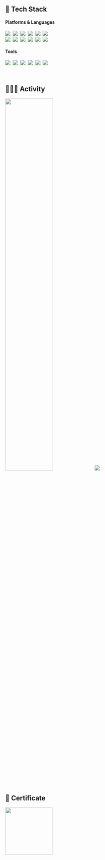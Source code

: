 <h2>🔨 Tech Stack</h2>
<h4>Platforms & Languages</h4>
<p>
  <img src="https://img.shields.io/badge/Android-3DDC84?style=flat-square&logo=Android&logoColor=white"/>&nbsp; 
  <img src="https://img.shields.io/badge/Kotlin-0095D5?style=flat-square&logo=Kotlin&logoColor=white"/>&nbsp; 
  <img src="https://img.shields.io/badge/Python-3766AB?style=flat-square&logo=Python&logoColor=white"/>&nbsp; 
  <img src="https://img.shields.io/badge/Node.js-339933?style=flat-square&logo=Node.js&logoColor=white"/>&nbsp; 
  <img src="https://img.shields.io/badge/Express-000000?style=flat-square&logo=express&logoColor=white"/>&nbsp; 
  <img src="https://img.shields.io/badge/MySQL-4479A1?style=flat-square&logo=MYSQL&logoColor=white"/>&nbsp; 
  <br>
  <img src="https://img.shields.io/badge/HTML5-E34F26?style=flat-square&logo=HTML5&logoColor=white"/>&nbsp; 
  <img src="https://img.shields.io/badge/CSS3-1572B6?style=flat-square&logo=CSS3&logoColor=white"/>&nbsp;
  <img src="https://img.shields.io/badge/JavaScript-F7DF1E?style=flat-square&logo=JavaScript&logoColor=black"/>&nbsp;
  <img src="https://img.shields.io/badge/jQuery-0769AD?style=flat-square&logo=jQuery&logoColor=black"/>&nbsp;
  <img src="https://img.shields.io/badge/Pug-A86454?style=flat-square&logo=PUG&logoColor=black"/>&nbsp;
  <img src="https://img.shields.io/badge/Bootstrap-7952B3?style=flat-square&logo=Bootstrap&logoColor=white"/>&nbsp;
</p>
<h4>Tools</h4>
<p>
  <img src="https://img.shields.io/badge/Amazon AWS-232F3E?style=flat-square&logo=AmazonAWS&logoColor=white"/>&nbsp
  <img src="https://img.shields.io/badge/Git-F05032?style=flat-square&logo=git&logoColor=white"/>&nbsp
  <img src="https://img.shields.io/badge/Github-181717?style=flat-square&logo=github&logoColor=white"/>&nbsp
  <img src="https://img.shields.io/badge/Android Studio-3DDC84?style=flat-square&logo=androidstudio&logoColor=white"/>&nbsp
  <img src="https://img.shields.io/badge/WebStorm-ffffff?style=flat-square&logo=webstorm&logoColor=black"/>&nbsp
  <img src="https://img.shields.io/badge/Visual Stuido Code-5C2D91?style=flat-square&logo=visualstudio&logoColor=white"/>&nbsp
</p>

<br/>

<h2>🚴🏻‍♂️ Activity</h2>

<img src="https://github-readme-stats.vercel.app/api?username=younhwan97&theme=transparent&show_icons=true" width="55%"/>&nbsp;
<a href="https://solved.ac/profile/younhwan0903"><img src="http://mazassumnida.wtf/api/v2/generate_badge?boj=younhwan0903"/></a>

<br/>

<h2>🏅 Certificate</h2>

<img src="https://user-images.githubusercontent.com/78298663/195604673-aa582923-4c41-4714-8363-3fc9b99af5d8.png" width="150px"/>